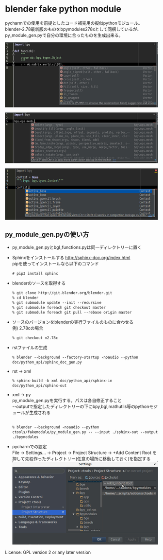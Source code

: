# blender fake python module


pycharmでの使用を前提としたコード補完用の擬似pythonモジュール。  
blender-2.78最新版のものをbpymodules278xとして同梱しているが、py_module_gen.pyで自分の環境に合ったものを生成出来る。


![img.01](_images/img.01.jpg)

![img.02](_images/img.02.jpg)

![img.03](_images/img.03.jpg)

## py_module_gen.pyの使い方

* py_module_gen.pyとbgl_functions.pyは同一ディレクトリーに置く

* Sphinxをインストールする <http://sphinx-doc.org/index.html>  
  pipを使ってインストールなら以下のコマンド

  ```
  # pip3 install sphinx
  ```

* blenderのソースを取得する

  ```
  % git clone http://git.blender.org/blender.git
  % cd blender
  % git submodule update --init --recursive
  % git submodule foreach git checkout master
  % git submodule foreach git pull --rebase origin master
  ```

* ソースのバージョンをblenderの実行ファイルのものに合わせる  
  例) 2.78cの場合

  ```
  % git checkout v2.78c
  ```

* rstファイルの生成

  ```
  % blender --background --factory-startup -noaudio --python doc/python_api/sphinx_doc_gen.py
  ```

* rst -> xml  

  ```
  % sphinx-build -b xml doc/python_api/sphinx-in doc/python_api/sphinx-out
  ```

* xml -> py  
  py_module_gen.pyを実行する。パスは各自修正すること  
  --outputで指定したディレクトリーの下にbpy,bgl,mathutils等のpythonモジュールが生成される

  ```
  
  % blender --background -noaudio --python ctools/fakemodule/py_module_gen.py -- --input ./sphinx-out --output ./bpymodules
  ```

* pycharmでの設定  
  File -> Settings... -> Project -> Project Structure -> +Add Content Root を押して先程作ったディレクトリー(任意の場所に移動しておく)を指定する  
  ![img.04](_images/img.04.jpg)

License: GPL version 2 or any later version
